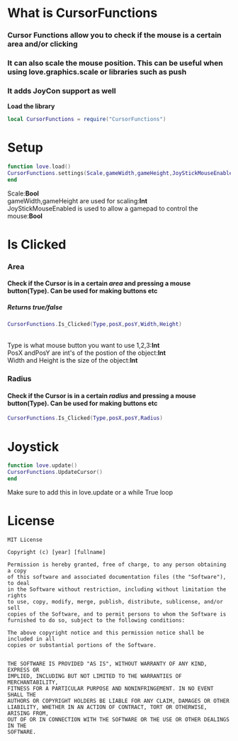 # What is CursorFunctions
### Cursor Functions allow you to check if the mouse is a certain area and/or clicking
### It can also scale the mouse position. This can be useful when using love.graphics.scale or libraries such as push
### It adds JoyCon support as well 






**Load the library**
```lua
local CursorFunctions = require("CursorFunctions")
```
# Setup
```lua
function love.load()
CursorFunctions.settings(Scale,gameWidth,gameHeight,JoyStickMouseEnabled)
end
```
Scale:**Bool**
<br >gameWidth,gameHeight are used for scaling:**Int**
<br >JoyStickMouseEnabled is used to allow a gamepad to control the mouse:**Bool**</br >

# Is Clicked
### Area
#### Check if the Cursor is in a certain *area* and pressing a mouse button(Type). Can be used for making buttons etc
##### Returns true/false
```lua
CursorFunctions.Is_Clicked(Type,posX,posY,Width,Height)
```
<br >Type is what mouse button you want to use 1,2,3:**Int**</br >
PosX andPosY are int's of the postion of the object:**Int**</br >
Width and Height is the size of the object:**Int**
### Radius
#### Check if the Cursor is in a certain *radius* and pressing a mouse button(Type). Can be used for making buttons etc
```lua
CursorFunctions.Is_Clicked(Type,posX,posY,Radius)
```

# Joystick
```lua
function love.update()
CursorFunctions.UpdateCursor()
end
```
Make sure to add this in love.update or a while True loop


# License

```
MIT License

Copyright (c) [year] [fullname]

Permission is hereby granted, free of charge, to any person obtaining a copy
of this software and associated documentation files (the "Software"), to deal
in the Software without restriction, including without limitation the rights
to use, copy, modify, merge, publish, distribute, sublicense, and/or sell
copies of the Software, and to permit persons to whom the Software is
furnished to do so, subject to the following conditions:

The above copyright notice and this permission notice shall be included in all
copies or substantial portions of the Software.


THE SOFTWARE IS PROVIDED "AS IS", WITHOUT WARRANTY OF ANY KIND, EXPRESS OR
IMPLIED, INCLUDING BUT NOT LIMITED TO THE WARRANTIES OF MERCHANTABILITY,
FITNESS FOR A PARTICULAR PURPOSE AND NONINFRINGEMENT. IN NO EVENT SHALL THE
AUTHORS OR COPYRIGHT HOLDERS BE LIABLE FOR ANY CLAIM, DAMAGES OR OTHER
LIABILITY, WHETHER IN AN ACTION OF CONTRACT, TORT OR OTHERWISE, ARISING FROM,
OUT OF OR IN CONNECTION WITH THE SOFTWARE OR THE USE OR OTHER DEALINGS IN THE
SOFTWARE.
```
